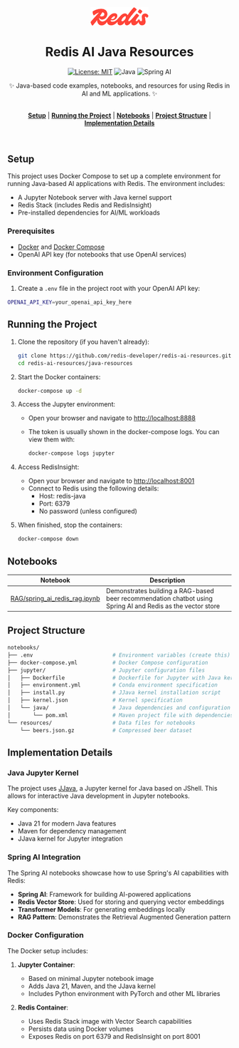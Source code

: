 <div align="center">
<div><img src="../../assets/redis-logo.svg" style="width: 130px"> </div>
<h1>Redis AI Java Resources</h1>
<div align="center">

[![License: MIT](https://img.shields.io/badge/License-MIT-yellow.svg)](https://opensource.org/licenses/MIT)
![Java](https://img.shields.io/badge/Java-21-orange)
![Spring AI](https://img.shields.io/badge/Spring%20AI-1.0.0--M6-green)

</div>
<div>
    ✨ Java-based code examples, notebooks, and resources for using Redis in AI and ML applications. ✨
</div>

<div></div>
<br>

[**Setup**](#setup) | [**Running the Project**](#running-the-project) | [**Notebooks**](#notebooks) | [**Project Structure**](#project-structure) | [**Implementation Details**](#implementation-details)

</div>
<br>

## Setup

This project uses Docker Compose to set up a complete environment for running Java-based AI applications with Redis. The environment includes:

- A Jupyter Notebook server with Java kernel support
- Redis Stack (includes Redis and RedisInsight)
- Pre-installed dependencies for AI/ML workloads

### Prerequisites

- [Docker](https://docs.docker.com/get-docker/) and [Docker Compose](https://docs.docker.com/compose/install/)
- OpenAI API key (for notebooks that use OpenAI services)

### Environment Configuration

1. Create a `.env` file in the project root with your OpenAI API key:

```bash
OPENAI_API_KEY=your_openai_api_key_here
```

## Running the Project

1. Clone the repository (if you haven't already):

   ```bash
   git clone https://github.com/redis-developer/redis-ai-resources.git
   cd redis-ai-resources/java-resources
   ```

2. Start the Docker containers:

   ```bash
   docker-compose up -d
   ```

3. Access the Jupyter environment:
   - Open your browser and navigate to [http://localhost:8888](http://localhost:8888)
   - The token is usually shown in the docker-compose logs. You can view them with:

     ```bash
     docker-compose logs jupyter
     ```

4. Access RedisInsight:
   - Open your browser and navigate to [http://localhost:8001](http://localhost:8001)
   - Connect to Redis using the following details:
     - Host: redis-java
     - Port: 6379
     - No password (unless configured)

5. When finished, stop the containers:

   ```bash
   docker-compose down
   ```

## Notebooks

| Notebook | Description |
| --- | --- |
| [RAG/spring_ai_redis_rag.ipynb](./RAG/spring_ai_redis_rag.ipynb) | Demonstrates building a RAG-based beer recommendation chatbot using Spring AI and Redis as the vector store |

## Project Structure

```bash
notebooks/
├── .env                         # Environment variables (create this)
├── docker-compose.yml           # Docker Compose configuration
├── jupyter/                     # Jupyter configuration files
│   ├── Dockerfile               # Dockerfile for Jupyter with Java kernel
│   ├── environment.yml          # Conda environment specification
│   ├── install.py               # JJava kernel installation script
│   ├── kernel.json              # Kernel specification
│   └── java/                    # Java dependencies and configuration
│       └── pom.xml              # Maven project file with dependencies
└── resources/                   # Data files for notebooks
    └── beers.json.gz            # Compressed beer dataset
```

## Implementation Details

### Java Jupyter Kernel

The project uses [JJava](https://github.com/dflib/jjava), a Jupyter kernel for Java based on JShell. This allows for interactive Java development in Jupyter notebooks.

Key components:

- Java 21 for modern Java features
- Maven for dependency management
- JJava kernel for Jupyter integration

### Spring AI Integration

The Spring AI notebooks showcase how to use Spring's AI capabilities with Redis:

- **Spring AI**: Framework for building AI-powered applications
- **Redis Vector Store**: Used for storing and querying vector embeddings
- **Transformer Models**: For generating embeddings locally
- **RAG Pattern**: Demonstrates the Retrieval Augmented Generation pattern

### Docker Configuration

The Docker setup includes:

1. **Jupyter Container**:
   - Based on minimal Jupyter notebook image
   - Adds Java 21, Maven, and the JJava kernel
   - Includes Python environment with PyTorch and other ML libraries

2. **Redis Container**:
   - Uses Redis Stack image with Vector Search capabilities
   - Persists data using Docker volumes
   - Exposes Redis on port 6379 and RedisInsight on port 8001